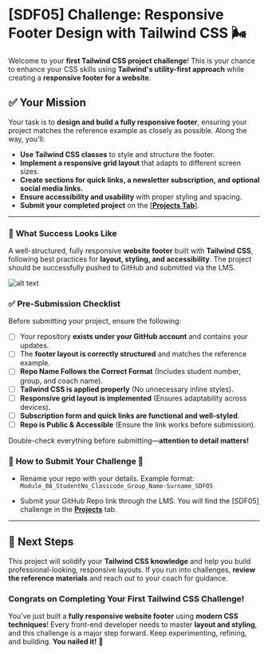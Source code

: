 
# [SDF05] Challenge: Responsive Footer Design with Tailwind CSS 🌬️ 

Welcome to your **first Tailwind CSS project challenge**! This is your chance to enhance your CSS skills using **Tailwind's utility-first approach** while creating a **responsive footer for a website**.  

## ✅ **Your Mission**  
Your task is to **design and build a fully responsive footer**, ensuring your project matches the reference example as closely as possible. Along the way, you’ll:  
- **Use Tailwind CSS classes** to style and structure the footer.  
- **Implement a responsive grid layout** that adapts to different screen sizes.  
- **Create sections for quick links, a newsletter subscription, and optional social media links.**  
- **Ensure accessibility and usability** with proper styling and spacing.  
- **Submit your completed project** on the [**[Projects Tab](https://learn.codespace.co.za/projects)**].  

---

### 🎯 **What Success Looks Like**  

A well-structured, fully responsive **website footer** built with **Tailwind CSS**, following best practices for **layout, styling, and accessibility**. The project should be successfully pushed to GitHub and submitted via the LMS.  

![alt text](Footer.png)

### ✅ **Pre-Submission Checklist**  

Before submitting your project, ensure the following:  

- [ ] Your repository **exists under your GitHub account** and contains your updates.  
- [ ] The **footer layout is correctly structured** and matches the reference example.  
- [ ] **Repo Name Follows the Correct Format** (Includes student number, group, and coach name).   
- [ ] **Tailwind CSS is applied properly** (No unnecessary inline styles).  
- [ ] **Responsive grid layout is implemented** (Ensures adaptability across devices).  
- [ ] **Subscription form and quick links are functional and well-styled**.  
- [ ] **Repo is Public & Accessible** (Ensure the link works before submission).  

Double-check everything before submitting—**attention to detail matters!**  

### 🚨 **How to Submit Your Challenge** 🚨  

- Rename your repo with your details. Example format:  
  `Module_08_StudentNo_Classcode_Group_Name-Surname_SDF05`  

- Submit your GitHub Repo link through the LMS. You will find the [SDF05] challenge in the **[Projects](https://learn.codespace.co.za/projects)** tab.  

---

## 🚀 **Next Steps**  
This project will solidify your **Tailwind CSS knowledge** and help you build professional-looking, responsive layouts. If you run into challenges, **review the reference materials** and reach out to your coach for guidance.  

### **Congrats on Completing Your First Tailwind CSS Challenge!**  

You’ve just built a **fully responsive website footer** using **modern CSS techniques**! Every front-end developer needs to master **layout and styling**, and this challenge is a major step forward. Keep experimenting, refining, and building. **You nailed it!** 🎉  


















